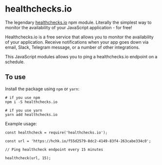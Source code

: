 # healthchecks.io

The legendary [healthchecks.io](https://healthchecks.io) npm module. Literally the simplest way to monitor the availability of your JavaScript application - for free!

Healthchecks.io is a free service that allows you to monitor the availability of your application. Receive notifications when your app goes down via email, Slack, Telegram message, or a number of other integrations.

This JavaScript modules allows you to ping a healthchecks.io endpoint on a schedule.

## To use

Install the package using `npm` or `yarn`:

```
# if you use npm
npm i -S healthchecks.io 
```
```
# if you use yarn
yarn add healthchecks.io 
```

Example usage:

```
const healthcheck = require('healthchecks.io');

const url = 'https://hchk.io/f55d2579-8dc2-4149-83f4-263cabe334c0';

// Ping healthcheck endpoint every 15 minutes

healthcheck(url, 15);
```



